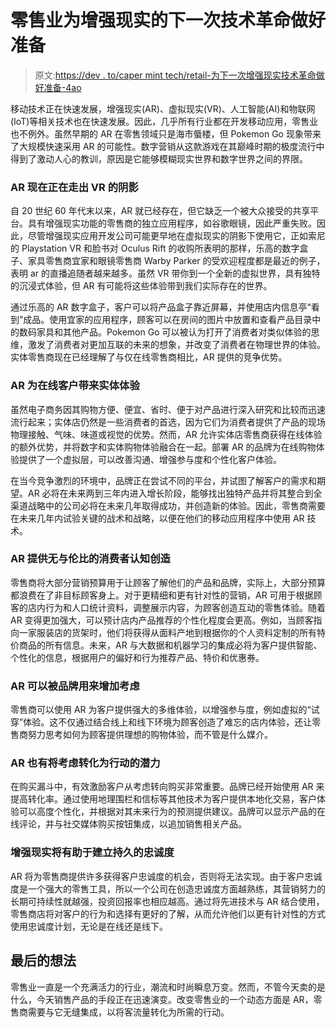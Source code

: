 # 零售业为增强现实的下一次技术革命做好准备

> 原文:[https://dev . to/caper mint tech/retail-为下一次增强现实技术革命做好准备-4ao](https://dev.to/caperminttech/retail-poised-for-next-technology-revolution-with-augmented-reality-4ao)

移动技术正在快速发展，增强现实(AR)、虚拟现实(VR)、人工智能(AI)和物联网(IoT)等相关技术也在快速发展。因此，几乎所有行业都在开发移动应用，零售业也不例外。虽然早期的 AR 在零售领域只是海市蜃楼，但 Pokemon Go 现象带来了大规模快速采用 AR 的可能性。数字营销从这款游戏在其巅峰时期的极度流行中得到了激动人心的教训，原因是它能够模糊现实世界和数字世界之间的界限。

### [](#ar-is-now-coming-out-of-the-shadow-of-vr)AR 现在正在走出 VR 的阴影

自 20 世纪 60 年代末以来，AR 就已经存在，但它缺乏一个被大众接受的共享平台。具有增强现实功能的零售商的独立应用程序，如谷歌眼镜，因此严重失败。因此，尽管增强现实应用开发公司可能更早地在虚拟现实的阴影下使用它，正如索尼的 Playstation VR 和脸书对 Oculus Rift 的收购所表明的那样，乐高的数字盒子、家具零售商宜家和眼镜零售商 Warby Parker 的受欢迎程度都是最近的例子，表明 ar 的直播追随者越来越多。虽然 VR 带你到一个全新的虚拟世界，具有独特的沉浸式体验，但 AR 有可能将这些体验带到我们实际存在的世界。

通过乐高的 AR 数字盒子，客户可以将产品盒子靠近屏幕，并使用店内信息亭“看到”成品。使用宜家的应用程序，顾客可以在房间的图片中放置和查看产品目录中的数码家具和其他产品。Pokemon Go 可以被认为打开了消费者对类似体验的思维，激发了消费者对更加互联的未来的想象，并改变了消费者在物理世界的体验。实体零售商现在已经理解了与仅在线零售商相比，AR 提供的竞争优势。

### [](#ar-introduces-brickandmortar-experience-for-online-customers)AR 为在线客户带来实体体验

虽然电子商务因其购物方便、便宜、省时、便于对产品进行深入研究和比较而迅速流行起来；实体店仍然是一些消费者的首选，因为它们为消费者提供了产品的现场物理接触、气味、味道或视觉的优势。然而，AR 允许实体店零售商获得在线体验的额外优势，并将数字和实体购物体验融合在一起。部署 AR 的品牌为在线购物体验提供了一个虚拟层，可以改善沟通、增强参与度和个性化客户体验。

在当今竞争激烈的环境中，品牌正在尝试不同的平台，并试图了解客户的需求和期望。AR 必将在未来两到三年内进入增长阶段，能够找出独特产品并将其整合到全渠道战略中的公司必将在未来几年取得成功，并创造新的体验。因此，零售商需要在未来几年内试验关键的战术和战略，以便在他们的移动应用程序中使用 AR 技术。

### [](#ar-provides-unmatched-consumer-awareness-creation)AR 提供无与伦比的消费者认知创造

零售商将大部分营销预算用于让顾客了解他们的产品和品牌，实际上，大部分预算都浪费在了非目标顾客身上。对于更精细和更有针对性的营销，AR 可用于根据顾客的店内行为和人口统计资料，调整展示内容，为顾客创造互动的零售体验。随着 AR 变得更加强大，可以预计店内产品推荐的个性化程度会更高。例如，当顾客指向一家服装店的货架时，他们将获得从面料产地到根据你的个人资料定制的所有特价商品的所有信息。未来，AR 与大数据和机器学习的集成必将为客户提供智能、个性化的信息，根据用户的偏好和行为推荐产品、特价和优惠券。

### [](#ar-can-be-used-by-brands-to-increase-consideration)AR 可以被品牌用来增加考虑

零售商可以使用 AR 为客户提供强大的多维体验，以增强参与度，例如虚拟的“试穿”体验。这不仅通过结合线上和线下环境为顾客创造了难忘的店内体验，还让零售商努力思考如何为顾客提供理想的购物体验，而不管是什么媒介。

### [](#ar-also-has-potential-to-convert-consideration-to-action)AR 也有将考虑转化为行动的潜力

在购买漏斗中，有效激励客户从考虑转向购买非常重要。品牌已经开始使用 AR 来提高转化率。通过使用地理围栏和信标等其他技术为客户提供本地化交易，客户体验可以高度个性化，并根据对其未来行为的预测提供建议。品牌可以显示产品的在线评论，并与社交媒体购买按钮集成，以追加销售相关产品。

### 增强现实将有助于建立持久的忠诚度

AR 将为零售商提供许多获得客户忠诚度的机会，否则将无法实现。由于客户忠诚度是一个强大的零售工具，所以一个公司在创造忠诚度方面越熟练，其营销努力的长期可持续性就越强，投资回报率也相应越高。通过将先进技术与 AR 结合使用，零售商店将对客户的行为和选择有更好的了解，从而允许他们以更有针对性的方式使用忠诚度计划，无论是在线还是线下。

## [](#final-thoughts)最后的想法

零售业一直是一个充满活力的行业，潮流和时尚瞬息万变。然而，不管今天卖的是什么，今天销售产品的手段正在迅速演变。改变零售业的一个动态方面是 AR，零售商需要与它无缝集成，以将客流量转化为所需的行动。